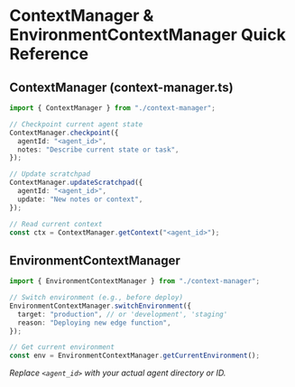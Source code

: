 # ContextManager & EnvironmentContextManager Quick Reference

## ContextManager (context-manager.ts)

```ts
import { ContextManager } from "./context-manager";

// Checkpoint current agent state
ContextManager.checkpoint({
  agentId: "<agent_id>",
  notes: "Describe current state or task",
});

// Update scratchpad
ContextManager.updateScratchpad({
  agentId: "<agent_id>",
  update: "New notes or context",
});

// Read current context
const ctx = ContextManager.getContext("<agent_id>");
```

## EnvironmentContextManager

```ts
import { EnvironmentContextManager } from "./context-manager";

// Switch environment (e.g., before deploy)
EnvironmentContextManager.switchEnvironment({
  target: "production", // or 'development', 'staging'
  reason: "Deploying new edge function",
});

// Get current environment
const env = EnvironmentContextManager.getCurrentEnvironment();
```

_Replace `<agent_id>` with your actual agent directory or ID._
